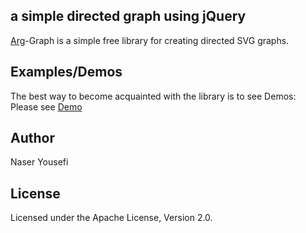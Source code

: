 ## a simple directed graph using jQuery

[Arg](https://en.wikipedia.org/wiki/Arg_e_Bam)-Graph is a simple free library for creating directed SVG graphs.

## Examples/Demos
The best way to become acquainted with the library is to see Demos:
Please see [Demo](https://n-yousefi.github.io/Arg-Graph/Demo/Example1.html)

## Author
Naser Yousefi
     
 ## License
Licensed under the Apache License, Version 2.0.
